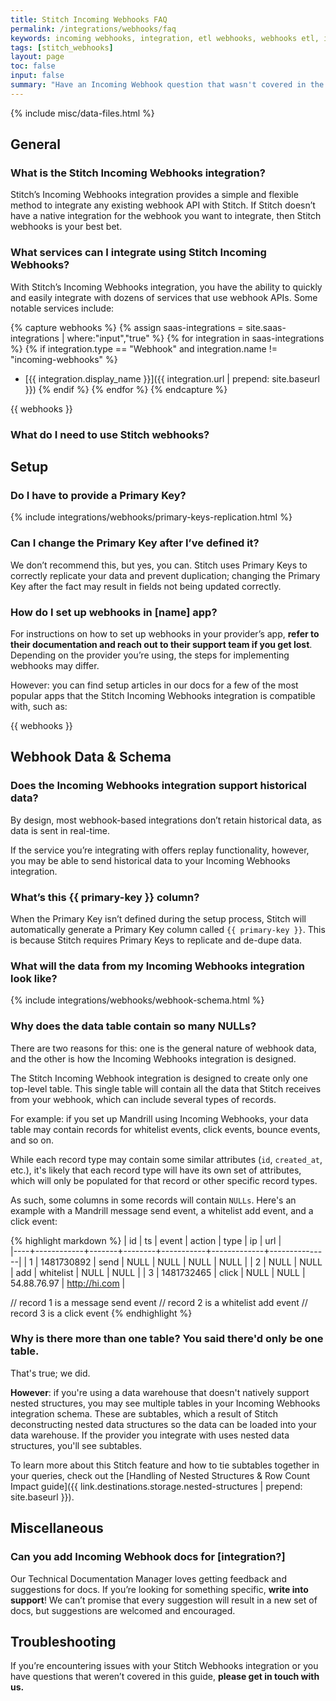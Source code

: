 ```yaml
---
title: Stitch Incoming Webhooks FAQ
permalink: /integrations/webhooks/faq
keywords: incoming webhooks, integration, etl webhooks, webhooks etl, incoming webhooks, stitch webhooks, stitch webhook, schema
tags: [stitch_webhooks]
layout: page
toc: false
input: false
summary: "Have an Incoming Webhook question that wasn't covered in the Getting Started Guide? This FAQ may have exactly what you're looking for."
---
```

{% include misc/data-files.html %}

## General

### What is the Stitch Incoming Webhooks integration?
Stitch’s Incoming Webhooks integration provides a simple and flexible method to integrate any existing webhook API with Stitch. If Stitch doesn’t have a native integration for the webhook you want to integrate, then Stitch webhooks is your best bet.

### What services can I integrate using Stitch Incoming Webhooks?
With Stitch’s Incoming Webhooks integration, you have the ability to quickly and easily integrate with dozens of services that use webhook APIs. Some notable services include:

{% capture webhooks %}
{% assign saas-integrations = site.saas-integrations | where:"input","true" %}
{% for integration in saas-integrations %}
{% if integration.type == "Webhook" and integration.name != "incoming-webhooks" %}
- [{{ integration.display_name }}]({{ integration.url | prepend: site.baseurl }})
{% endif %}
{% endfor %}
{% endcapture %}

{{ webhooks }}

### What do I need to use Stitch webhooks?


## Setup

### Do I have to provide a Primary Key?

{% include integrations/webhooks/primary-keys-replication.html %}

### Can I change the Primary Key after I’ve defined it?
We don’t recommend this, but yes, you can. Stitch uses Primary Keys to correctly replicate your data and prevent duplication; changing the Primary Key after the fact may result in fields not being updated correctly.

### How do I set up webhooks in [name] app?
For instructions on how to set up webhooks in your provider’s app, **refer to their documentation and reach out to their support team if you get lost**. Depending on the provider you’re using, the steps for implementing webhooks may differ.

However: you can find setup articles in our docs for a few of the most popular apps that the Stitch Incoming Webhooks integration is compatible with, such as:

{{ webhooks }}

## Webhook Data & Schema

### Does the Incoming Webhooks integration support historical data?
By design, most webhook-based integrations don’t retain historical data, as data is sent in real-time.

If the service you’re integrating with offers replay functionality, however, you may be able to send historical data to your Incoming Webhooks integration.

### What’s this {{ primary-key }} column?
When the Primary Key isn’t defined during the setup process, Stitch will automatically generate a Primary Key column called `{{ primary-key }}`. This is because Stitch requires Primary Keys to replicate and de-dupe data.

### What will the data from my Incoming Webhooks integration look like?

{% include integrations/webhooks/webhook-schema.html %}

### Why does the data table contain so many NULLs?
There are two reasons for this: one is the general nature of webhook data, and the other is how the Incoming Webhooks integration is designed.

The Stitch Incoming Webhook integration is designed to create only one top-level table. This single table will contain all the data that Stitch receives from your webhook, which can include several types of records. 

For example: if you set up Mandrill using Incoming Webhooks, your data table may contain records for whitelist events, click events, bounce events, and so on.

While each record type may contain some similar attributes (`id`, `created_at`, etc.), it's likely that each record type will have its own set of attributes, which will only be populated for that record or other specific record types.

As such, some columns in some records will contain `NULLs`. Here's an example with a Mandrill message send event, a whitelist add event, and a click event:

{% highlight markdown %}
| id | ts         | event | action | type      | ip          | url           |        
|----+------------+-------+--------+-----------+-------------+---------------|
| 1  | 1481730892 | send  | NULL   | NULL      | NULL        | NULL          |
| 2  | NULL       | NULL  | add    | whitelist | NULL        | NULL          |
| 3  | 1481732465 | click | NULL   | NULL      | 54.88.76.97 | http://hi.com |   

// record 1 is a message send event
// record 2 is a whitelist add event
// record 3 is a click event
{% endhighlight %}

### Why is there more than one table? You said there'd only be one table.
That's true; we did. 

**However**: if you're using a data warehouse that doesn't natively support nested structures, you may see multiple tables in your Incoming Webhooks integration schema. These are subtables, which a result of Stitch deconstructing nested data structures so the data can be loaded into your data warehouse. If the provider you integrate with uses nested data structures, you'll see subtables.

To learn more about this Stitch feature and how to tie subtables together in your queries, check out the [Handling of Nested Structures & Row Count Impact guide]({{ link.destinations.storage.nested-structures | prepend: site.baseurl }}).

## Miscellaneous

### Can you add Incoming Webhook docs for [integration?]
Our Technical Documentation Manager loves getting feedback and suggestions for docs. If you’re looking for something specific, **write into support**! We can’t promise that every suggestion will result in a new set of docs, but suggestions are welcomed and encouraged.

## Troubleshooting

If you’re encountering issues with your Stitch Webhooks integration or you have questions that weren’t covered in this guide, **please get in touch with us.**